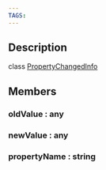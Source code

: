 ```yaml
---
TAGS:
---
```

## Description

class [PropertyChangedInfo](/classes/2.4/PropertyChangedInfo)



## Members

### oldValue : any



### newValue : any



### propertyName : string



